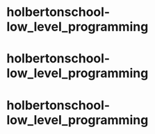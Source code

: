 # holbertonschool-low_level_programming
# holbertonschool-low_level_programming
# holbertonschool-low_level_programming
